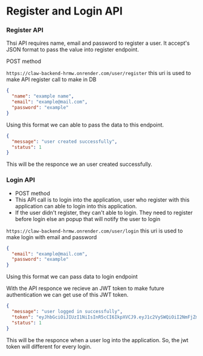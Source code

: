 # Register and Login API

### Register API

Thsi API requires name, email and password to register a user. It accept's JSON format to pass the value into register endpoint.

POST method

`https://claw-backend-hrmw.onrender.com/user/register` this uri is used to make API register call to make in DB

```json
{
  "name": "example name",
  "email": "example@mail.com",
  "password": "example"
}
```

Using this format we can able to pass the data to this endpoint.

```json
{
  "message": "user created successfully",
  "status": 1
}
```

This will be the responce we an user created successfully.


### Login API 

* POST method
* This API call is to login into the application, user who register with this application can able to login into this application.
* If the user didn't register, they can't able to login. They need to register before login else an popup that will notify the user to login

`https://claw-backend-hrmw.onrender.com/user/login` this uri is used to make login with email and password

```json
{
  "email": "example@mail.com",
  "password": "example"
}
```

Using this format we can pass data to login endpoint

With the API responce we recieve an JWT token to make future authentication we can get use of this JWT token.

```json
{
  "message": "user logged in successfully",
  "token": "eyJhbGciOiJIUzI1NiIsInR5cCI6IkpXVCJ9.eyJ1c2VySWQiOiI2NmFjZmViYmY5ZDA5MzJhYjRlMzVjNTIiLCJpYXQiOjE3MjI2MTc2MDAsImV4cCI6MTczMjk4NTYwMH0.bRBSYmBWWJifoicQ6nTFNSft373CNwnfHlPn-_M3bps",
  "status": 1
}
```

This will be the responce when a user log into the application. So, the jwt token will different for every login.
